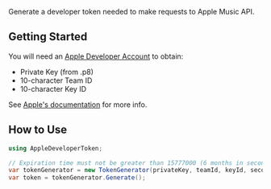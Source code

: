 
Generate a developer token needed to make requests to Apple Music API.

## Getting Started

You will need an [Apple Developer Account](https://developer.apple.com/) to obtain:
- Private Key (from .p8)
- 10-character Team ID
- 10-character Key ID

See [Apple's documentation](https://developer.apple.com/documentation/applemusicapi/generating_developer_tokens) for more info.

## How to Use

```csharp
using AppleDeveloperToken;

// Expiration time must not be greater than 15777000 (6 months in seconds)
var tokenGenerator = new TokenGenerator(privateKey, teamId, keyId, secondsValid);
var token = tokenGenerator.Generate();
```
